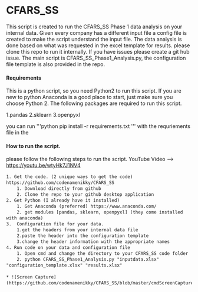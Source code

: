 # CFARS_SS

This script is created to run the CFARS_SS Phase 1 data analysis on your internal data. Given every company has a different input file a config file is created to make the script understand the input file. The data analysis is done based on what was requested in the excel template for results. please clone this repo to run it internally. If you have issues please create a git hub issue. The main script is CFARS_SS_Phase1_Analysis.py, the configuration file template is also provided in the repo. 

#### Requirements

This is a python script, so you need Python2 to run this script. If you are new to python Anaconda is a good place to start, just make sure you choose Python 2.
The following packages are required to run this script. 

1.pandas 
2.sklearn
3.openpyxl
 
you can run 
'''python
pip install -r requirements.txt 
'''
with the requriements file in the

#### How to run the script. 
please follow the following steps to run the script. YouTube Video --> https://youtu.be/wtyHk7J1NV4 

	1. Get the code. (2 unique ways to get the code) https://github.com/codenamenikky/CFARS_SS
		1. Download directly from github
		2. Clone the repo to your github desktop application
	2. Get Python (I already have it installed)
		1. Get Anaconda (preferred) https://www.anaconda.com/
		2. get modules [pandas, sklearn, openpyxl] (they come installed with anaconda)
	3.  Configuration file for your data. 
		1.get the headers from your internal data file 
		2.paste the header into the configuration template 
		3.change the header information with the appropriate names 
	4. Run code on your data and configuration file
		1. Open cmd and change the directory to your CFARS_SS code folder
		2. python CFARS_SS_Phase1_Analysis.py "inputdata.xlsx" "configuration_template.xlsx" "results.xlsx"

    * ![Screen Capture](https://github.com/codenamenikky/CFARS_SS/blob/master/cmdScreenCapture.PNG)


    